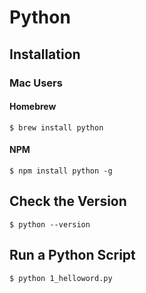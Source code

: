 # Python

## Installation

### Mac Users

#### Homebrew
```terminal
$ brew install python
```
#### NPM
```terminal
$ npm install python -g
```


## Check the Version

```terminal
$ python --version
```

## Run a Python Script

```terminal 
$ python 1_helloword.py
```

